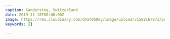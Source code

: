 ```yaml
---
caption: Kandersteg, Switzerland
date: 2019-11-18T00:00:00Z
image: https://res.cloudinary.com/dhat0b0ey/image/upload/v1588167873/portfolio/latestimages/v1576945600/gatsby-cloudinary/75443203_454091705295032_5666564564743176898_n.jpg
keywords: []

---
```

